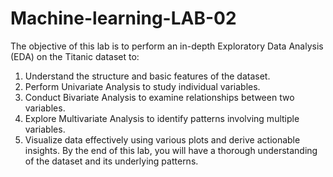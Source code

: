 # Machine-learning-LAB-02
The objective of this lab is to perform an in-depth Exploratory Data Analysis (EDA) on
the Titanic dataset to:
1. Understand the structure and basic features of the dataset.
2. Perform Univariate Analysis to study individual variables.
3. Conduct Bivariate Analysis to examine relationships between two variables.
4. Explore Multivariate Analysis to identify patterns involving multiple variables.
5. Visualize data effectively using various plots and derive actionable insights.
By the end of this lab, you will have a thorough understanding of the dataset and its
underlying patterns.
